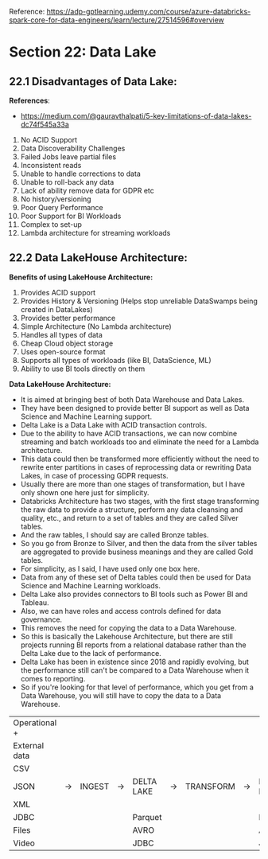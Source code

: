Reference: https://adp-gptlearning.udemy.com/course/azure-databricks-spark-core-for-data-engineers/learn/lecture/27514596#overview

# Section 22: Data Lake

## 22.1 Disadvantages of Data Lake:
**References**:
- https://medium.com/@gauravthalpati/5-key-limitations-of-data-lakes-dc74f545a33a

1. No ACID Support
2. Data Discoverability Challenges
3. Failed Jobs leave partial files
4. Inconsistent reads
5. Unable to handle corrections to data
6. Unable to roll-back any data
7. Lack of ability remove data for GDPR etc
8. No history/versioning
9. Poor Query Performance
10. Poor Support for BI Workloads
11. Complex to set-up
12. Lambda architecture for streaming workloads

## 22.2 Data LakeHouse Architecture:

**Benefits of using LakeHouse Architecture:**
1. Provides ACID support
2. Provides History & Versioning (Helps stop unreliable DataSwamps being created in DataLakes)
3. Provides better performance
4. Simple Architecture (No Lambda architecture)
5. Handles all types of data
6. Cheap Cloud object storage
7. Uses open-source format
8. Supports all types of workloads (like BI, DataScience, ML)
9. Ability to use BI tools directly on them

**Data LakeHouse Architecture:**
- It is aimed at bringing best of both Data Warehouse and Data Lakes.
- They have been designed to provide better BI support as well as Data Science and Machine Learning support.
- Delta Lake is a Data Lake with ACID transaction controls.
- Due to the ability to have ACID transactions, we can now combine streaming and batch workloads too and eliminate the need for a Lambda architecture.
- This data could then be transformed more efficiently without the need to rewrite enter partitions in cases of reprocessing data or rewriting Data Lakes, in case of processing GDPR requests.
- Usually there are more than one stages of transformation, but I have only shown one here just for simplicity.
- Databricks Architecture has two stages, with the first stage transforming the raw data to provide a structure, perform any data cleansing and quality, etc., and return to a set of tables and they are called Silver tables.
- And the raw tables, I should say are called Bronze tables.
- So you go from Bronze to Silver, and then the data from the silver tables are aggregated to provide business meanings and they are called Gold tables.
- For simplicity, as I said, I have used only one box here.
- Data from any of these set of Delta tables could then be used for Data Science and Machine Learning workloads.
- Delta Lake also provides connectors to BI tools such as Power BI and Tableau.
- Also, we can have roles and access controls defined for data governance.
- This removes the need for copying the data to a Data Warehouse.
- So this is basically the Lakehouse Architecture, but there are still projects running BI reports from a relational database rather than the Delta Lake due to the lack of performance.
- Delta Lake has been in existence since 2018 and rapidly evolving, but the performance still can't be compared to a Data Warehouse when it comes to reporting.
- So if you're looking for that level of performance, which you get from a Data Warehouse, you will still have to copy the data to a Data Warehouse.

|               |    |        |    |            |    |            |    |            | 
|---------------|----|--------|----|------------|----|------------|--- |------------|
| Operational + |    |        |    |            |    |            |    |            |
| External data |    |        |    |            |    |            |    |            |
| CSV           |    |        |    |            |    |            |    |            |
| JSON          | -> | INGEST | -> | DELTA LAKE | -> | TRANSFORM  | -> | DELTA LAKE |
| XML           |    |        |    |            |    |            |    |            |
| JDBC          |    |        |    | Parquet    |    |            |    | Parquet    |
| Files         |    |        |    | AVRO       |    |            |    | AVRO       |
| Video         |    |        |    | JDBC       |    |            |    | JDBC       |


